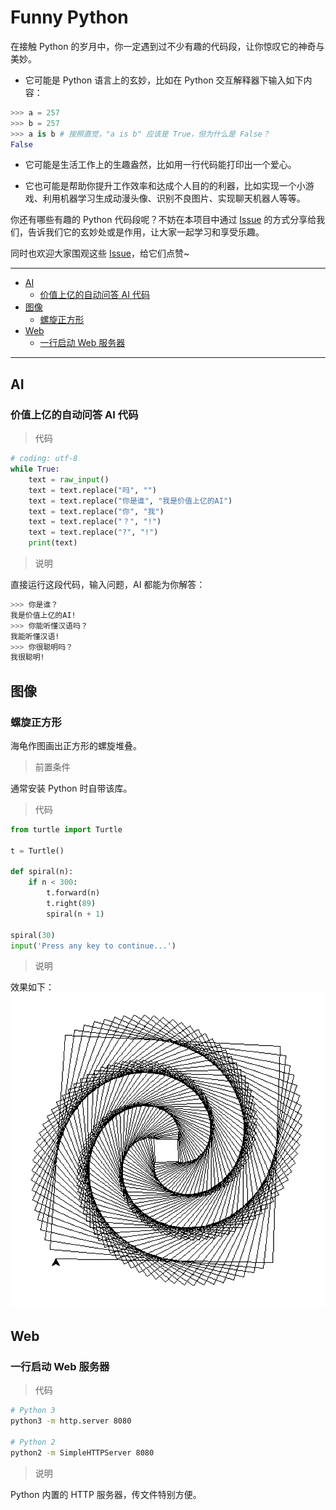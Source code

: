 # Funny Python

在接触 Python 的岁月中，你一定遇到过不少有趣的代码段，让你惊叹它的神奇与美妙。

- 它可能是 Python 语言上的玄妙，比如在 Python 交互解释器下输入如下内容：

```python
>>> a = 257
>>> b = 257
>>> a is b # 按照直觉，"a is b" 应该是 True，但为什么是 False？
False
```

- 它可能是生活工作上的生趣盎然，比如用一行代码能打印出一个爱心。

- 它也可能是帮助你提升工作效率和达成个人目的的利器，比如实现一个小游戏、利用机器学习生成动漫头像、识别不良图片、实现聊天机器人等等。

你还有哪些有趣的 Python 代码段呢？不妨在本项目中通过 [Issue](https://github.com/PyChina/funny-python/issues/new) 的方式分享给我们，告诉我们它的玄妙处或是作用，让大家一起学习和享受乐趣。

同时也欢迎大家围观这些 [Issue](https://github.com/PyChina/funny-python)，给它们点赞~

---

- [AI](#AI)
  - [价值上亿的自动问答 AI 代码](#价值上亿的自动问答-AI-代码)
- [图像](#图像)
  - [螺旋正方形](#螺旋正方形)
- [Web](#Web)
  - [一行启动 Web 服务器](#一行启动-Web-服务器)

---

## AI

### 价值上亿的自动问答 AI 代码

> 代码

```python
# coding: utf-8
while True:
    text = raw_input()
    text = text.replace("吗", "")
    text = text.replace("你是谁", "我是价值上亿的AI")
    text = text.replace("你", "我")
    text = text.replace("？", "!")
    text = text.replace("?", "!")
    print(text)
```

> 说明

直接运行这段代码，输入问题，AI 都能为你解答：

```bash
>>> 你是谁？
我是价值上亿的AI!
>>> 你能听懂汉语吗？
我能听懂汉语!
>>> 你很聪明吗？
我很聪明!
```

## 图像

### 螺旋正方形

海龟作图画出正方形的螺旋堆叠。

> 前置条件

通常安装 Python 时自带该库。

> 代码

```python
from turtle import Turtle

t = Turtle()

def spiral(n):
    if n < 300:
        t.forward(n)
        t.right(89)
        spiral(n + 1)

spiral(30)
input('Press any key to continue...')
```

> 说明

效果如下：
![](images/spiral-square.jpg)

## Web

### 一行启动 Web 服务器

> 代码

```bash
# Python 3
python3 -m http.server 8080

# Python 2
python2 -m SimpleHTTPServer 8080
```

> 说明

Python 内置的 HTTP 服务器，传文件特别方便。
